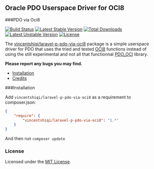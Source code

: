 ## Oracle PDO Userspace Driver for OCI8

###PDO via Oci8

[![Build Status](https://img.shields.io/travis/vincentshiqi/laravel-p-pdo-via-oci8.svg)](https://travis-ci.org/vincentshiqi/laravel-p-pdo-via-oci8)
[![Latest Stable Version](https://poser.pugx.org/vincentshiqi/laravel-p-pdo-via-oci8/v/stable)](https://packagist.org/packages/vincentshiqi/laravel-p-pdo-via-oci8)
[![Total Downloads](https://poser.pugx.org/vincentshiqi/laravel-p-pdo-via-oci8/downloads)](https://packagist.org/packages/vincentshiqi/laravel-p-pdo-via-oci8)
[![Latest Unstable Version](https://poser.pugx.org/vincentshiqi/laravel-p-pdo-via-oci8/v/unstable)](https://packagist.org/packages/vincentshiqi/laravel-p-pdo-via-oci8)
[![License](https://img.shields.io/badge/license-MIT-blue.svg)](https://github.com/vincentshiqi/laravel-p-pdo-via-oci8/blob/master/LICENSE)


The [vincentshiqi/laravel-p-pdo-via-oci8](https://github.com/vincentshiqi/laravel-p-pdo-via-oci8) package is a simple userspace driver for PDO that uses the tried and
tested [OCI8](http://php.net/oci8) functions instead of using the still experimental and not all that functionnal
[PDO_OCI](http://www.php.net/manual/en/ref.pdo-oci.php) library.

**Please report any bugs you may find.**

- [Installation](#installation)
- [Credits](#credits)

###Installation

Add `vincentshiqi/laravel-p-pdo-via-oci8` as a requirement to composer.json:

```json
{
    "require": {
        "vincentshiqi/laravel-p-pdo-via-oci8": "1.*"
    }
}
```
And then run `composer update`

### License

Licensed under the [MIT License](https://github.com/vincentshiqi/laravel-p-pdo-via-oci8/blob/master/LICENSE.md).

